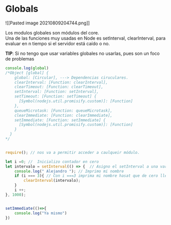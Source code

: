 # Globals

![[Pasted image 20210809204744.png]]

Los modulos globales son módulos del core.  
Una de las funciones muy usadas en Node es setInterval, clearInterval, para evaluar en n tiempo si el servidor está caído o no.

**TIP**: Si no tengo que usar variables globales no usarlas, pues son un foco de problemas

```js
console.log(global) 
/*Object [global] {
    global: [Circular], ---> Dependencias ciruculares.
    clearInterval: [Function: clearInterval],
    clearTimeout: [Function: clearTimeout],
    setInterval: [Function: setInterval],
    setTimeout: [Function: setTimeout] {
      [Symbol(nodejs.util.promisify.custom)]: [Function]
    },
    queueMicrotask: [Function: queueMicrotask],
    clearImmediate: [Function: clearImmediate],
    setImmediate: [Function: setImmediate] {
      [Symbol(nodejs.util.promisify.custom)]: [Function]
    }
  }
*/


require(); // nos va a permitir acceder a caulqueir módulo.

let i =0; //  Inicializo contador en cero
let intervalo = setInterval(() => {  // Asigno el setInterval a una variable intervalo para poder operarla luego.
    console.log(" Alejandro "); // Imprimo mi nombre
    if (i === 3){ // Con i ===3 imprima mi nombre hasat que de cero llega a 3 y luego haga clearInterval.
        clearInterval(intervalo); 
    }
    i ++;
}, 1000);


setImmediate(()=>{
    console.log("Ya mismo")
})

```